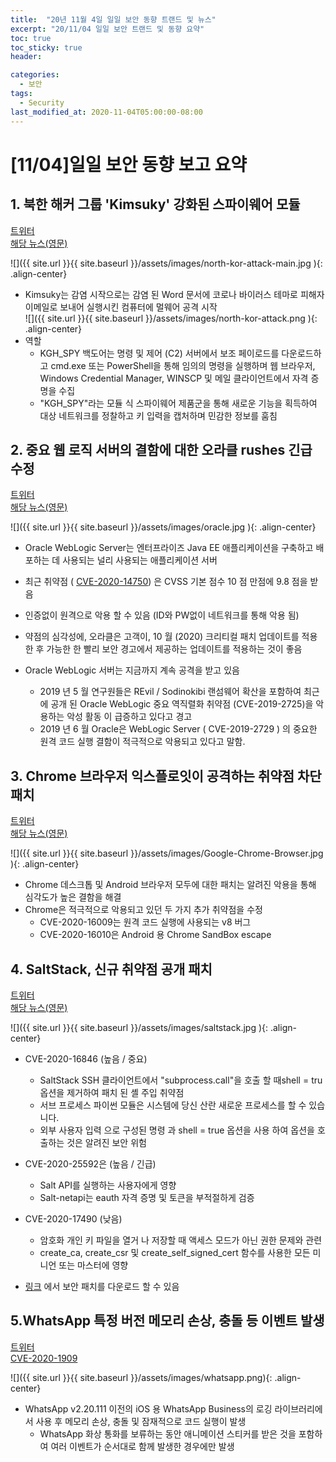 ```yaml
---
title:  "20년 11월 4일 일일 보안 동향 트랜드 및 뉴스"
excerpt: "20/11/04 일일 보안 트랜드 및 동향 요약"
toc: true
toc_sticky: true
header:

categories:
  - 보안
tags:
  - Security
last_modified_at: 2020-11-04T05:00:00-08:00
---
```


# [11/04]일일 보안 동향 보고 요약
   
## 1. 북한 해커 그룹 'Kimsuky' 강화된 스파이웨어 모듈

[트위터](https://twitter.com/risingcyberllc/status/1323666259544809474)  
[해당 뉴스(영문)](https://thehackernews.com/2020/11/new-kimsuky-module-makes-north-korean.html?utm_content=buffer796cd&utm_medium=social&utm_source=twitter.com&utm_campaign=buffer)  

![]({{ site.url }}{{ site.baseurl }}/assets/images/north-kor-attack-main.jpg ){: .align-center}  
  
- Kimsuky는 감염 시작으로는 감염 된 Word 문서에 코로나 바이러스 테마로 피해자 이메일로 보내어 실행시킨 컴퓨터에  멀웨어 공격 시작  
![]({{ site.url }}{{ site.baseurl }}/assets/images/north-kor-attack.png ){: .align-center}  
- 역할   
	- KGH_SPY 백도어는 명령 및 제어 (C2) 서버에서 보조 페이로드를 다운로드하고 cmd.exe 또는 PowerShell을 통해 임의의 명령을 실행하며 웹 브라우저, Windows Credential Manager, WINSCP 및 메일 클라이언트에서 자격 증명을 수집    
	- "KGH_SPY"라는 모듈 식 스파이웨어 제품군을 통해 새로운 기능을 획득하여 대상 네트워크를 정찰하고 키 입력을 캡처하며 민감한 정보를 훔침  

## 2. 중요 웹 로직 서버의 결함에 대한 오라클 rushes 긴급 수정
[트위터](https://twitter.com/whitehead4jeff/status/1323722247631216640)  
[해당 뉴스(영문)](https://threatpost.com/oracle-update-weblogic-server-flaw/160889/)   
  
![]({{ site.url }}{{ site.baseurl }}/assets/images/oracle.jpg ){: .align-center}  
  
- Oracle WebLogic Server는 엔터프라이즈 Java EE 애플리케이션을 구축하고 배포하는 데 사용되는 널리 사용되는 애플리케이션 서버   
- 최근 취약점 ( [CVE-2020-14750](https://www.oracle.com/security-alerts/alert-cve-2020-14750.html#AppendixFMW)) 은 CVSS 기본 점수 10 점 만점에 9.8 점을 받음   
- 인증없이 원격으로 악용 할 수 있음 (ID와 PW없이 네트워크를 통해 악용 됨)   
- 약점의 심각성에, 오라클은 고객이, 10 월 (2020) 크리티컬 패치 업데이트를 적용한 후 가능한 한 빨리 보안 경고에서 제공하는 업데이트를 적용하는 것이 좋음  

- Oracle WebLogic 서버는 지금까지 계속 공격을 받고 있음  
    - 2019 년 5 월 연구원들은 REvil / Sodinokibi 랜섬웨어 확산을 포함하여 최근에 공개 된 Oracle WebLogic 중요 역직렬화 취약점 (CVE-2019-2725)을 악용하는 악성 활동 이 급증하고 있다고 경고   
    - 2019 년 6 월 Oracle은 WebLogic Server ( CVE-2019-2729 ) 의 중요한 원격 코드 실행 결함이 적극적으로 악용되고 있다고 말함.   

## 3. Chrome 브라우저 익스플로잇이 공격하는 취약점 차단 패치
  
[트위터](https://twitter.com/securitynewsbot/status/1323731721829842944)   
[해당 뉴스(영문)](https://threatpost.com/chrome-holes-actively-targeted/160890/)   
   
![]({{ site.url }}{{ site.baseurl }}/assets/images/Google-Chrome-Browser.jpg ){: .align-center}  
   
- Chrome 데스크톱 및 Android 브라우저 모두에 대한 패치는 알려진 악용을 통해 심각도가 높은 결함을 해결   
- Chrome은 적극적으로 악용되고 있던 두 가지 추가 취약점을 수정   
    - CVE-2020-16009는 원격 코드 실행에 사용되는 v8 버그   
    - CVE-2020-16010은 Android 용 Chrome SandBox escape   
	

## 4. SaltStack, 신규 취약점 공개 패치
   
[트위터](https://twitter.com/Gurgling_MrD/status/1323720482261213187)   
[해당 뉴스(영문)](https://www.bleepingcomputer.com/news/security/saltstack-reveals-new-critical-vulnerabilities-patch-now/)   
   
![]({{ site.url }}{{ site.baseurl }}/assets/images/saltstack.jpg ){: .align-center}  
   
- CVE-2020-16846 (높음 / 중요)   
    - SaltStack SSH 클라이언트에서 "subprocess.call"을 호출 할 때shell = tru 옵션을 제거하여 패치 된 셸 주입 취약점   
    - 서브 프로세스 파이썬 모듈은 시스템에 당신 산란 새로운 프로세스를 할 수 있습니다.   
    - 외부 사용자 입력 으로 구성된 명령 과 shell = true 옵션을 사용 하여 옵션을 호출하는 것은 알려진 보안 위험   
- CVE-2020-25592은 (높음 / 긴급)   
    - Salt API를 실행하는 사용자에게 영향   
    - Salt-netapi는 eauth 자격 증명 및 토큰을 부적절하게 검증   
- CVE-2020-17490 (낮음)  
    - 암호화 개인 키 파일을 열거 나 저장할 때 액세스 모드가 아닌 권한 문제와 관련   
    - create_ca, create_csr 및 create_self_signed_cert 함수를 사용한 모든 미니언 또는 마스터에 영향   
   
- [링크](https://gitlab.com/saltstack/open/salt-patches) 에서 보안 패치를 다운로드 할 수 있음
   
## 5.WhatsApp 특정 버전 메모리 손상, 충돌 등 이벤트 발생
   
[트위터](https://twitter.com/VulmonFeeds/status/1323742582934016009)   
[CVE-2020-1909](https://vulmon.com/vulnerabilitydetails?qid=CVE-2020-1909)   
    
![]({{ site.url }}{{ site.baseurl }}/assets/images/whatsapp.png){: .align-center}  
    
- WhatsApp v2.20.111 이전의 iOS 용 WhatsApp Business의 로깅 라이브러리에서 사용 후 메모리 손상, 충돌 및 잠재적으로 코드 실행이 발생   
    - WhatsApp 화상 통화를 보류하는 동안 애니메이션 스티커를 받은 것을 포함하여 여러 이벤트가 순서대로 함께 발생한 경우에만 발생   
